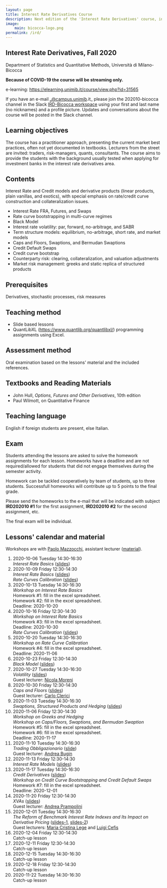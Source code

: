 ```yaml
---
layout: page
title: Interest Rate Derivatives Course
description: Next edition of the 'Interest Rate Derivatives' course, including slides.
image:
    main: bicocca-logo.png
permalink: /ird/
---
```


## Interest Rate Derivatives, Fall 2020

Department of Statistics and Quantitative Methods, Università di Milano-Bicocca

__Because of COVID-19 the course will be streaming only.__

e-learning: <https://elearning.unimib.it/course/view.php?id=31565>

If you have an e-mail _@campus.unimib.it_
please join the 202010-bicocca channel in the Slack
[IRD-Bicocca workspace](https://join.slack.com/t/ird-bicocca/signup)
using your first and last name (no nicknames)
and a profile picture.
Updates and conversations about the course will be posted in the Slack channel.

## Learning objectives

The course has a practitioner approach, presenting the current market best practices, often not yet documented in textbooks. Lecturers from the street are invited: traders, risk-managers, quants, consultants. The course aims to provide the students with the background usually tested when applying for investment banks in the interest rate derivatives area.

## Contents

Interest Rate and Credit models and derivative products (linear products, plain vanillas, and exotics), with special emphasis on rate/credit curve construction and collateralization issues.

- Interest Rate FRA, Futures, and Swaps
- Rate curve bootstrapping in multi-curve regimes
- Black Model
- Interest rate volatility: par, forward, no-arbitrage, and SABR
- Term structure models: equilibrium, no-arbitrage, short rate, and market models
- Caps and Floors, Swaptions, and Bermudan Swaptions
- Credit Default Swaps
- Credit curve bootstrap
- Counterparty risk: clearing, collateralization, and valuation adjustments
- Market risk management: greeks and static replica of structured products

## Prerequisites

Derivatives, stochastic processes, risk measures

## Teaching method

- Slide based lessons
- QuantLibXL ([<https://www.quantlib.org/quantlibxl/>](<https://www.quantlib.org/quantlibxl/>)) programming assignments using Excel.

## Assessment method

Oral examination based on the lessons' material and the included references.

## Textbooks and Reading Materials

- John Hull, _Options, Futures and Other Derivatives_, 10th edition
- Paul Wilmott, on Quantitative Finance

## Teaching language

English if foreign students are present, else Italian.

## Exam

Students attending the lessons are asked
to solve the homework assignments for each lesson.
Homeworks have a deadline and are not required/allowed
for students that did not engage themselves during
the semester activity.

Homework can be tackled cooperatively by team of students,
up to three students. Successfull homeworks will contribute
up to 5 points to the final grade.

Please send the homeworks
to the e-mail that will be indicated with subject
**IRD202010 #1** for the first assignment,
**IRD202010 #2** for the second assignment,
etc.

The final exam will be individual.

## Lessons' calendar and material

Workshops are with [Paolo Mazzocchi](https://www.linkedin.com/in/paolo-mazzocchi-6672a591/),
assistant lecturer ([material](https://drive.google.com/open?id=1qIazIGLDuy2DYpVzG39f2QNoiUKbRiG3)).

01. 2020-10-06 Tuesday 14:30-16:30  
    _Interest Rate Basics_ ([slides](https://speakerdeck.com/nando1970/interest-rate-basics))  
01. 2020-10-09 Friday 12:30-14:30  
    _Interest Rate Basics_ ([slides](https://speakerdeck.com/nando1970/interest-rate-basics))  
    _Rate Curves Calibration_ ([slides](https://speakerdeck.com/nando1970/rate-curves-calibration))
01. 2020-10-13 Tuesday 14:30-16:30  
    _Workshop on Interest Rate Basics_  
    Homework #1: fill in the excel spreadsheet.  
    Homework #2: fill in the excel spreadsheet.  
    Deadline: 2020-10-20
01. 2020-10-16 Friday 12:30-14:30  
    _Workshop on Interest Rate Basics_  
    Homework #3: fill in the excel spreadsheet.  
    Deadline: 2020-10-30  
    _Rate Curves Calibration_ ([slides](https://speakerdeck.com/nando1970/rate-curves-calibration))
01. 2020-10-20 Tuesday 14:30-16:30  
    _Workshop on Rate Curve Calibration_  
    Homework #4: fill in the excel spreadsheet.  
    Deadline: 2020-11-06
01. 2020-10-23 Friday 12:30-14:30  
    _Black Model_ ([slides](https://www.dropbox.com/s/0rzl7wyzauxg34p/20181115%20Black%20Model.pdf?dl=0))
01. 2020-10-27 Tuesday 14:30-16:30  
    _Volatility_ ([slides](https://www.dropbox.com/s/q4kc6t90sp19yim/20181115%20Moreni%20Volatility.pdf?dl=0))  
    Guest lecturer: [Nicola Moreni](https://www.linkedin.com/in/nicola-moreni-a636a7/)
01. 2020-10-30 Friday 12:30-14:30  
    _Caps and Floors_ ([slides](https://drive.google.com/file/d/1U1QreepeVdf3DkSFvbd_diqP7NomUrCS/view))  
    Guest lecturer: [Carlo Clerici](https://www.linkedin.com/in/carlo-clerici-8443375/)
01. 2020-11-03 Tuesday 14:30-16:30  
    _Swaptions, Structured Products and Hedging_ ([slides](https://drive.google.com/file/d/1BToPmMpV0qrcdpzurjtTfQ9HQk_9Nico/view?usp=sharing))  
01. 2020-11-06 Friday 12:30-14:30  
    _Workshop on Greeks and Hedging_  
    _Workshop on Caps/Floors, Swaptions, and Bermudan Swaption_  
    Homework #5: fill in the excel spreadsheet.  
    Homework #6: fill in the excel spreadsheet.  
    Deadline: 2020-11-17
01. 2020-11-10 Tuesday 14:30-16:30  
    _Trading Obbligazionario_ ([slide](https://drive.google.com/open?id=1AE4v_KuQC6Btg28aLii4mhXMCqXQtOWQ))  
    Guest lecturer: [Andrea Bugin](https://www.linkedin.com/in/andrea-bugin-a326715)
01. 2020-11-13 Friday 12:30-14:30  
    _Interest Rate Models_ ([slides](https://www.dropbox.com/s/uelte1lvn3uqnea/20181220%20Interest%20Rate%20Models.pdf?dl=0))  
01. 2020-11-17 Tuesday 14:30-16:30  
    _Credit Derivatives_ ([slides](https://www.dropbox.com/s/dcqb23wer56wb44/20181108%20Credit%20Risk.pdf?dl=0))  
    _Workshop on Credit Curve Bootstrapping and Credit Default Swaps_  
    Homework #7: fill in the excel spreadsheet.  
    Deadline: 2020-12-01
01. 2020-11-20 Friday 12:30-14:30  
    _XVAs_ ([slides](https://drive.google.com/file/d/1wU-t6AW4EV-wBBiVexdYwt1_R40jB_nw/view?usp=sharing))  
    Guest lecturer: [Andrea Prampolini](https://www.linkedin.com/in/andrea-prampolini-68a44010/)
01. 2020-12-01 Tuesday 14:30-16:30  
    _The Reform of Benchmark Interest Rate Indexes and Its Impact on Derivative Pricing_ ([slides-1](https://drive.google.com/file/d/1synNexpBT3TP_Q5I-JA5pK_FRBwgYZW-/view?usp=sharing), [slides-2](https://drive.google.com/file/d/1qSjxnvG0lS6EUFDTDC35IuXovn_bqK2N/view?usp=sharing))  
    Guest lecturers: [Maria Cristina Lege](https://www.linkedin.com/in/maria-cristina-lege-8b85a2144) and [Luigi Cefis](https://www.linkedin.com/in/luigicefis/)  
01. 2020-12-04 Friday 12:30-14:30  
    Catch-up lesson
01. 2020-12-11 Friday 12:30-14:30  
    Catch-up lesson
01. 2020-12-15 Tuesday 14:30-16:30  
    Catch-up lesson
01. 2020-12-18 Friday 12:30-14:30  
    Catch-up lesson
01. 2020-11-22 Tuesday 14:30-16:30  
    Catch-up lesson
